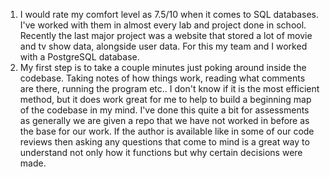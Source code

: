 ﻿1. I would rate my comfort level as 7.5/10 when it comes to SQL databases. I've worked with them in almost every lab and project done in school. Recently the last major project was a website that stored a lot of movie and tv show data, alongside user data. For this my team and I worked with a PostgreSQL database.
2. My first step is to take a couple minutes just poking around inside the codebase. Taking notes of how things work, reading what comments are there, running the program etc.. I don't know if it is the most efficient method, but it does work great for me to help to build a beginning map of the codebase in my mind. I've done this quite a bit for assessments as generally we are given a repo that we have not worked in before as the base for our work. If the author is available like in some of our code reviews then asking any questions that come to mind is a great way to understand not only how it functions but why certain decisions were made.
